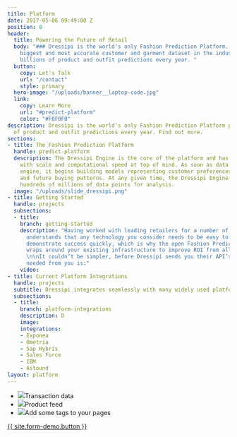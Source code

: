 ```yaml
---
title: Platform
date: 2017-05-06 09:49:00 Z
position: 8
header:
  title: Powering the Future of Retail
  body: "### Dressipi is the world's only Fashion Prediction Platform. Based on the
    biggest and most accurate customer and garment dataset in the industry, we power
    billions of product and outfit predictions every year. "
  button:
    copy: Let's Talk
    url: "/contact"
    style: primary
  hero-image: "/uploads/banner__laptop-code.jpg"
  link:
    copy: Learn More
    url: "#predict-platform"
    color: "#F0F0F0"
description: Dressipi is the world's only Fashion Prediction Platform powering billions
  of product and outfit predictions every year. Find out more.
sections:
- title: The Fashion Prediction Platform
  handle: predict-platform
  description: The Dressipi Engine is the core of the platform and has been built
    with scale and computational speed at top of mind. As soon as data enters the
    engine, it begins building models representing customer preferences, behaviour,
    and future buying patterns. At any given time, the Dressipi Engine can process
    hundreds of millions of data points for analysis.
  image: "/uploads/slide_dressipi.png"
- title: Getting Started
  handle: projects
  subsections:
  - title: 
    branch: getting-started
    description: "Having worked with leading retailers for a number of years, Dressipi
      understands that any technology you consider needs to be easy to implement and
      demonstrate success quickly, which is why the open Fashion Prediction Platform
      wraps around your existing infrastructure to improve ROI from all platforms.
      \n\nIt couldn’t be simpler, before Dressipi sends you their API’s, all that’s
      needed from you is:"
    video: 
- title: Current Platform Integrations
  handle: projects
  subtitle: Dressipi integrates seamlessly with many widely used platforms.
  subsections:
  - title: 
    branch: platform-integrations
    description: D
    image: 
    integrations:
    - Exponea
    - Ometria
    - Sap Hybris
    - Sales Force
    - IBM
    - Astound
layout: platform
---
```


<div class="ul-div"><ul><li><img class="pink-tick" src="/uploads/pink-tick.png">Transaction data</li><li> <img class="pink-tick" src="/uploads/pink-tick.png">Product feed</li><li> <img class="pink-tick" src="/uploads/pink-tick.png">Add some tags to your pages</li></ul></div>
<a href="/contact" class="button button--large button-primary center" title="">{{ site.form-demo.button }}</a>
